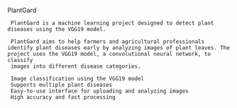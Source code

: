PlantGard

     PlantGard is a machine learning project designed to detect plant diseases using the VGG19 model.

     PlantGard aims to help farmers and agricultural professionals identify plant diseases early by analyzing images of plant leaves. The project uses the VGG19 model, a convolutional neural network, to classify 
     images into different disease categories.

     Image classification using the VGG19 model
     Supports multiple plant diseases
     Easy-to-use interface for uploading and analyzing images
     High accuracy and fast processing
